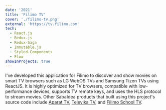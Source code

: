 ```yaml
---
date: '2021'
title: 'Filimo TV'
cover: './filimo-tv.png'
external: 'https://tv.filimo.com'
tech:
  - React.js
  - Redux.js
  - Redux-Saga
  - Immutable.js
  - Styled-Components
  - Flow
showInProjects: true
---
```


I've developed this application for Filimo to discover and show movies on smart TV browsers such as LG WebOS TVs and Samsung Tizen TVs using ReactJS.
It is highly optimized for TV browsers, compatible with low-performance devices, supports TV remote keys, and uses the HLS protocol to stream movies.
Other SabaIdea products that built using this project's source code include
[Aparat TV](https://tv.aparat.com),
[Televika TV](https://tv.televika.com), and
[Filimo School TV](https://tv.filimo.school).

